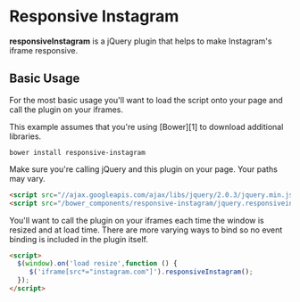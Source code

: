 Responsive Instagram
====================

**responsiveInstagram** is a jQuery plugin that helps to make Instagram's iframe responsive.

Basic Usage
-----------

For the most basic usage you'll want to load the script onto your page and
call the plugin on your iframes.

This example assumes that you're using [Bower][1] to download additional libraries.

```
bower install responsive-instagram
```

Make sure you're calling jQuery and this plugin on your page. Your paths may vary.

```html
<script src="//ajax.googleapis.com/ajax/libs/jquery/2.0.3/jquery.min.js"></script>
<script src="/bower_components/responsive-instagram/jquery.responsiveinstagram.js"></script>
```

You'll want to call the plugin on your iframes each time the window is resized and at load
time. There are more varying ways to bind so no event binding is included in the plugin itself.

```html
<script>
  $(window).on('load resize',function () {
     $('iframe[src*="instagram.com"]').responsiveInstagram();
  });
</script>
```